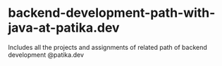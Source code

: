 # backend-development-path-with-java-at-patika.dev
Includes all the projects and assignments of related path of backend development @patika.dev
